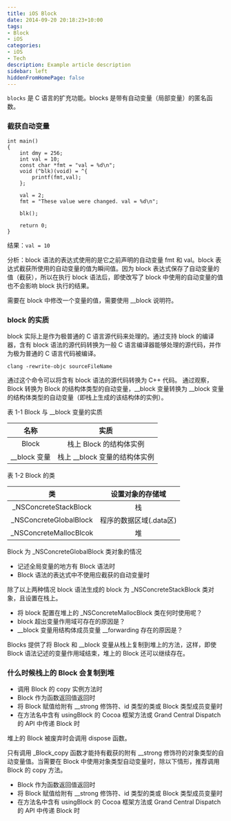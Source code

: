 ```yaml
---
title: iOS Block
date: 2014-09-20 20:18:23+10:00
tags:
- Block
- iOS
categories:
- iOS
- Tech
description: Example article description
sidebar: left
hiddenFromHomePage: false
---
```





`blocks` 是 C 语言的扩充功能。blocks 是带有自动变量（局部变量）的匿名函数。

### 截获自动变量

```		
int main()
{
	int dmy = 256;
	int val = 10;
	const char *fmt = "val = %d\n";
	void (^blk)(void) = ^{
		printf(fmt,val);
	};
	
	val = 2;
	fmt = "These value were changed. val = %d\n";
	
	blk();
	
	return 0;
}
```
		
结果：`val = 10`
		
分析：block 语法的表达式使用的是它之前声明的自动变量 fmt 和 val。block 表达式截获所使用的自动变量的值为瞬间值。因为 block 表达式保存了自动变量的值（截获），所以在执行 block 语法后，即使改写了 block 中使用的自动变量的值也不会影响 block 执行的结果。

需要在 block 中修改一个变量的值，需要使用 \_\_block 说明符。
		
### block 的实质
block 实际上是作为极普通的 C 语言源代码来处理的。通过支持 block 的编译器，含有 block 语法的源代码转换为一般 C 语言编译器能够处理的源代码，并作为极为普通的 C 语言代码被编译。
			
`clang -rewrite-objc sourceFileName`

通过这个命令可以将含有 block 语法的源代码转换为 C++ 代码。
通过观察，Block 转换为 Block 的结构体类型的自动变量，\_\_block 变量转换为 \_\_block 变量的结构体类型的自动变量（即栈上生成的该结构体的实例）。

表 1-1 Block 与 \_\_block 变量的实质

|	名称        	 | 实质    		| 
| :-------------: | :-------------:| 
| Block  		| 栈上 Block 的结构体实例 | 
| \_\_block 变量    | 栈上 \_\_block 变量的结构体实例 | 

表 1-2 Block 的类

|	类        	   | 设置对象的存储域    		| 
| :-------------:  | :-------------:       | 
| \_NSConcreteStackBlock  		| 栈   | 
| \_NSConcreteGlobalBlock      | 程序的数据区域(.data区) | 
| \_NSConcreteMallocBlcok      | 堆 | 

Block 为 \_NSConcreteGlobalBlock 类对象的情况

* 记述全局变量的地方有 Block 语法时
* Block 语法的表达式中不使用应截获的自动变量时

除了以上两种情况 block 语法生成的 block 为 \_NSConcreteStackBlock 类对象，且设置在栈上。

* 将 block 配置在堆上的 \_NSConcreteMallocBlock 类在何时使用呢？
* block 超出变量作用域可存在的原因是？
* \_\_block 变量用结构体成员变量 \_\_forwarding 存在的原因是？


Blocks 提供了将 Block 和 \_\_block 变量从栈上复制到堆上的方法，这样，即使 Block 语法记述的变量作用域结束，堆上的 Block 还可以继续存在。

### 什么时候栈上的 Block 会复制到堆

* 调用 Block 的 copy 实例方法时
* Block 作为函数返回值返回时
* 将 Block 赋值给附有 \_\_strong 修饰符、id 类型的类或 Block 类型成员变量时
* 在方法名中含有 usingBlock 的 Cocoa 框架方法或 Grand Central Dispatch 的 API 中传递 Block 时

堆上的 Block 被废弃时会调用 dispose 函数。

只有调用 \_Block\_copy 函数才能持有截获的附有 \_\_strong 修饰符的对象类型的自动变量值。当需要在 Block 中使用对象类型自动变量时，除以下情形，推荐调用 Block 的 copy 方法。

* Block 作为函数返回值返回时
* 将 Block 赋值给附有 \_\_strong 修饰符、id 类型的类或 Block 类型成员变量时
* 在方法名中含有 usingBlock 的 Cocoa 框架方法或 Grand Central Dispatch 的 API 中传递 Block 时

 
